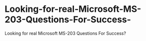 # Looking-for-real-Microsoft-MS-203-Questions-For-Success-
Looking for real Microsoft MS-203 Questions For Success?

